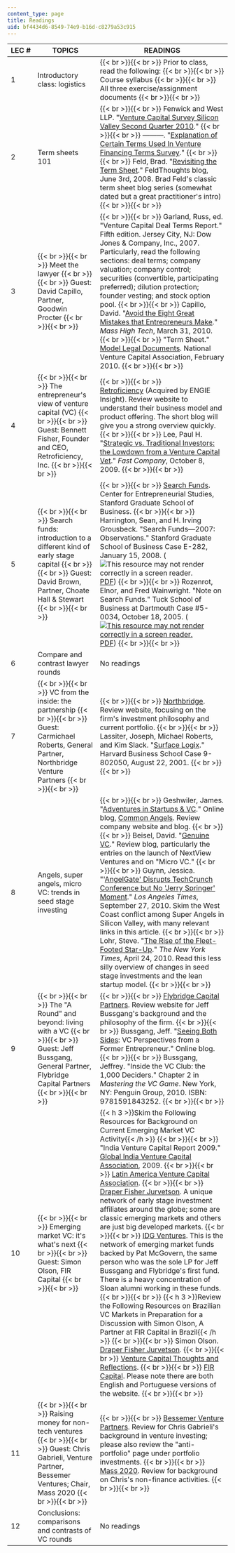 ```yaml
---
content_type: page
title: Readings
uid: bf4434d6-8549-74e9-b16d-c8279a53c915
---
```


| LEC # | TOPICS | READINGS |
| --- | --- | --- |
| 1 | Introductory class: logistics |  {{< br >}}{{< br >}} Prior to class, read the following: {{< br >}}{{< br >}} Course syllabus {{< br >}}{{< br >}} All three exercise/assignment documents {{< br >}}{{< br >}}  |
| 2 | Term sheets 101 |  {{< br >}}{{< br >}} Fenwick and West LLP. "[Venture Capital Survey Silicon Valley Second Quarter 2010](https://www.mondaq.com/unitedstates/charges-mortgages-indemnities/107692/venture-capital-survey-silicon-valley-second-quarter-2010)." {{< br >}}{{< br >}} ———. "[Explanation of Certain Terms Used In Venture Financing Terms Survey](https://www.fenwick.com/insights/publications/explanation-of-certain-terms-used-in-venture-financing-terms-survey)." {{< br >}}{{< br >}} Feld, Brad. "[Revisiting the Term Sheet](http://www.feld.com/archives/2008/06/revisiting-the-term-sheet.html)." FeldThoughts blog, June 3rd, 2008. Brad Feld's classic term sheet blog series (somewhat dated but a great practitioner's intro) {{< br >}}{{< br >}}  |
| 3 |  {{< br >}}{{< br >}} Meet the lawyer {{< br >}}{{< br >}} Guest: David Capillo, Partner, Goodwin Procter {{< br >}}{{< br >}}  |  {{< br >}}{{< br >}} Garland, Russ, ed. "Venture Capital Deal Terms Report." Fifth edition. Jersey City, NJ: Dow Jones & Company, Inc., 2007. Particularly, read the following sections: deal terms; company valuation; company control; securities (convertible, participating preferred); dilution protection; founder vesting; and stock option pool. {{< br >}}{{< br >}} Capillo, David. "[Avoid the Eight Great Mistakes that Entrepreneurs Make](https://www.bizjournals.com/boston/blog/mass-high-tech/2010/03/avoid-the-eight-great-mistakes-that.html)." _Mass High Tech_, March 31, 2010. {{< br >}}{{< br >}} "Term Sheet." [Model Legal Documents](http://nvca.org/index.php?option=com_content&view=article&id=108:model-legal-documents&catid=43:resources&Itemid=136). National Venture Capital Association, February 2010. {{< br >}}{{< br >}}  |
| 4 |  {{< br >}}{{< br >}} The entrepreneur's view of venture capital (VC) {{< br >}}{{< br >}} Guest: Bennett Fisher, Founder and CEO, Retroficiency, Inc. {{< br >}}{{< br >}}  |  {{< br >}}{{< br >}} [Retroficiency](https://www.engieimpact.com/) (Acquired by ENGIE Insight). Review website to understand their business model and product offering. The short blog will give you a strong overview quickly. {{< br >}}{{< br >}} Lee, Paul H. "[Strategic vs. Traditional Investors: the Lowdown from a Venture Capital Vet](http://www.fastcompany.com/article/venture-capital-wars-strategic-investors-strike-back-1?page=0%2C1)." _Fast Company_, October 8, 2009. {{< br >}}{{< br >}}  |
| 5 |  {{< br >}}{{< br >}} Search funds: introduction to a different kind of early stage capital {{< br >}}{{< br >}} Guest: David Brown, Partner, Choate Hall & Stewart {{< br >}}{{< br >}}  |  {{< br >}}{{< br >}} [Search Funds](http://www.gsb.stanford.edu/ces/resources/search_funds.html). Center for Entrepreneurial Studies, Stanford Graduate School of Business. {{< br >}}{{< br >}} Harrington, Sean, and H. Irving Grousbeck. "Search Funds—2007: Observations." Stanford Graduate School of Business Case E-282, January 15, 2008. (![This resource may not render correctly in a screen reader.](/images/inacessible.gif)[PDF](http://www.gsb.stanford.edu/ces/resources/search_funds.html)) {{< br >}}{{< br >}} Rozenrot, Elnor, and Fred Wainwright. "Note on Search Funds." Tuck School of Business at Dartmouth Case #5-0034, October 18, 2005. ([![This resource may not render correctly in a screen reader.](/images/inacessible.gif)PDF](https://docplayer.net/10269605-Note-on-search-funds.html)) {{< br >}}{{< br >}}  |
| 6 | Compare and contrast lawyer rounds | No readings |
| 7 |  {{< br >}}{{< br >}} VC from the inside: the partnership {{< br >}}{{< br >}} Guest: Carmichael Roberts, General Partner, Northbridge Venture Partners {{< br >}}{{< br >}}  |  {{< br >}}{{< br >}} [Northbridge](http://nbvp.northbridge.com/). Review website, focusing on the firm's investment philosophy and current portfolio. {{< br >}}{{< br >}} Lassiter, Joseph, Michael Roberts, and Kim Slack. "[Surface Logix](http://hbr.org/product/surface-logix/an/802050-PDF-ENG?Ntt=surface+logix)." Harvard Business School Case 9-802050, August 22, 2001. {{< br >}}{{< br >}}  |
| 8 | Angels, super angels, micro VC: trends in seed stage investing |  {{< br >}}{{< br >}} Geshwiler, James. "[Adventures in Startups & VC](http://web.archive.org/web/20090416053107/http://commonangels.wordpress.com/)." Online blog, [Common Angels](https://web.archive.org/web/20070216224313/http://www.commonangels.com:80/home.html). Review company website and blog. {{< br >}}{{< br >}} Beisel, David. "[Genuine VC](http://genuinevc.com/)." Review blog, particularly the entries on the launch of NextView Ventures and on "Micro VC." {{< br >}}{{< br >}} Guynn, Jessica. "'[AngelGate' Disrupts TechCrunch Conference but No 'Jerry Springer' Moment](http://latimesblogs.latimes.com/technology/2010/09/angelgate-disrupts-techcrunch-conference-but-no-jerry-springer-moment.html)." _Los Angeles Times_, September 27, 2010. Skim the West Coast conflict among Super Angels in Silicon Valley, with many relevant links in this article. {{< br >}}{{< br >}} Lohr, Steve. "[The Rise of the Fleet-Footed Star-Up](http://www.nytimes.com/2010/04/25/business/25unboxed.html?_r=2)." _The New York Times_, April 24, 2010. Read this less silly overview of changes in seed stage investments and the lean startup model. {{< br >}}{{< br >}}  |
| 9 |  {{< br >}}{{< br >}} The "A Round" and beyond: living with a VC {{< br >}}{{< br >}} Guest: Jeff Bussgang, General Partner, Flybridge Capital Partners {{< br >}}{{< br >}}  |  {{< br >}}{{< br >}} [Flybridge Capital Partners](http://www.flybridge.com/). Review website for Jeff Bussgang's background and the philosophy of the firm. {{< br >}}{{< br >}} Bussgang, Jeff. "[Seeing Both Sides](http://bostonvcblog.typepad.com/): VC Perspectives from a Former Entrepreneur." Online blog. {{< br >}}{{< br >}} Bussgang, Jeffrey. "Inside the VC Club: the 1,000 Deciders." Chapter 2 in _Mastering the VC Game_. New York, NY: Penguin Group, 2010. ISBN: 9781591843252. {{< br >}}{{< br >}}  |
| 10 |  {{< br >}}{{< br >}} Emerging market VC: it's what's next {{< br >}}{{< br >}} Guest: Simon Olson, FIR Capital {{< br >}}{{< br >}}  | {{< h 3 >}}Skim the Following Resources for Background on Current Emerging Market VC Activity{{< /h >}} {{< br >}}{{< br >}} "India Venture Capital Report 2009." [Global India Venture Capital Association](http://www.ventureintelligence.in/vcroundup.htm), 2009. {{< br >}}{{< br >}} [Latin America Venture Capital Association](http://lavca.org/2010/04/21/2010scorecard). {{< br >}}{{< br >}} [Draper Fisher Jurvetson](http://www.crunchbase.com/organization/draper-fisher-jurvetson). A unique network of early stage investment affiliates around the globe; some are classic emerging markets and others are just big developed markets. {{< br >}}{{< br >}} [IDG Ventures](http://www.idgvusa.com/). This is the network of emerging market funds backed by Pat McGovern, the same person who was the sole LP for Jeff Bussgang and Flybridge's first fund. There is a heavy concentration of Sloan alumni working in these funds. {{< br >}}{{< br >}} {{< h 3 >}}Review the Following Resources on Brazilian VC Markets in Preparation for a Discussion with Simon Olson, A Partner at FIR Capital in Brazil{{< /h >}} {{< br >}}{{< br >}} Simon Olson. [Draper Fisher Jurvetson](http://web.archive.org/web/20081201114112/http://www.dfj.com/team/SimonOlson.shtml). {{< br >}}{{< br >}} [Venture Capital Thoughts and Reflections](http://galaxy.blogs.com/). {{< br >}}{{< br >}} [FIR Capital](http://fircapital.com/). Please note there are both English and Portuguese versions of the website. {{< br >}}{{< br >}}  |
| 11 |  {{< br >}}{{< br >}} Raising money for non-tech ventures {{< br >}}{{< br >}} Guest: Chris Gabrieli, Venture Partner, Bessemer Ventures; Chair, Mass 2020 {{< br >}}{{< br >}}  |  {{< br >}}{{< br >}} [Bessemer Venture Partners](http://bvp.com/). Review for Chris Gabrieli's background in venture investing; please also review the "anti-portfolio" page under portfolio investments. {{< br >}}{{< br >}} [Mass 2020](http://mass2020.org/). Review for background on Chris's non-finance activities. {{< br >}}{{< br >}}  |
| 12 | Conclusions: comparisons and contrasts of VC rounds | No readings
